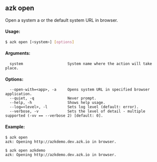 ## azk open

  Open a system a or the default system URL in browser.

#### Usage:

```bash
$ azk open [<system>] [options]
```

#### Arguments:

```
  system                    System name where the action will take place.
```

#### Options:

```
  --open-with=<app>, -a     Opens system URL in specified browser application.
  --quiet, -q               Never prompt.
  --help, -h                Shows help usage.
  --log=<level>, -l         Sets log level (default: error).
  --verbose, -v             Sets the level of detail - multiple supported (-vv == --verbose 2) [default: 0].
```

#### Example:

```
$ azk open
azk: Opening http://azkdemo.dev.azk.io in browser.

$ azk open azkdemo
azk: Opening http://azkdemo.dev.azk.io in browser.
```
